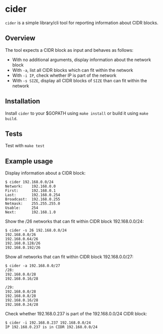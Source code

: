 # cider

`cider` is a simple library/cli tool for reporting information about CIDR blocks.

## Overview

The tool expects a CIDR block as input and behaves as follows:

 - With no additional arguments, display information about the network block
 - With `-a`, list all CIDR blocks which can fit within the network
 - With `-i IP`, check whether IP is part of the network
 - With `-s SIZE`, display all CIDR blocks of `SIZE` than can fit within the network

## Installation

Install `cider` to your $GOPATH using `make install` or build it using `make build`.

## Tests

Test with `make test`

## Example usage

Display information about a CIDR block:

```
$ cider 192.168.0.0/24
Network:    192.168.0.0
First:      192.168.0.1
Last:       192.168.0.254
Broadcast:  192.168.0.255
Netmask:    255.255.255.0
Usable:     254
Next:       192.168.1.0
```

Show the /26 networks that can fit within CIDR block 192.168.0.0/24:

```
$ cider -s 26 192.168.0.0/24
192.168.0.0/26
192.168.0.64/26
192.168.0.128/26
192.168.0.192/26
```

Show all networks that can fit within CIDR block 192.168.0.0/27:
```
$ cider -a 192.168.0.0/27
/28:
192.168.0.0/28
192.168.0.16/28

/29:
192.168.0.0/28
192.168.0.8/28
192.168.0.16/28
192.168.0.24/28
```

Check whether 192.168.0.237 is part of the 192.168.0.0/24 CIDR block:
```
$ cider -i 192.168.0.237 192.168.0.0/24
IP 192.168.0.237 is in CIDR 192.168.0.0/24
```
